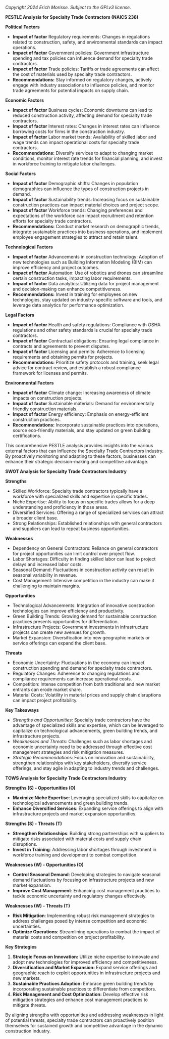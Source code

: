 *Copyright 2024 Erich Morisse.  Subject to the GPLv3 license.*


**PESTLE Analysis for Specialty Trade Contractors (NAICS 238)**

**Political Factors**
- **Impact of factor** Regulatory requirements: Changes in regulations related to construction, safety, and environmental standards can impact operations.
- **Impact of factor** Government policies: Government infrastructure spending and tax policies can influence demand for specialty trade contractors.
- **Impact of factor** Trade policies: Tariffs or trade agreements can affect the cost of materials used by specialty trade contractors.
- **Recommendations:** Stay informed on regulatory changes, actively engage with industry associations to influence policies, and monitor trade agreements for potential impacts on supply chain.

**Economic Factors**
- **Impact of factor** Business cycles: Economic downturns can lead to reduced construction activity, affecting demand for specialty trade contractors.
- **Impact of factor** Interest rates: Changes in interest rates can influence borrowing costs for firms in the construction industry.
- **Impact of factor** Labor market trends: Availability of skilled labor and wage trends can impact operational costs for specialty trade contractors.
- **Recommendations:** Diversify services to adapt to changing market conditions, monitor interest rate trends for financial planning, and invest in workforce training to mitigate labor challenges.

**Social Factors**
- **Impact of factor** Demographic shifts: Changes in population demographics can influence the types of construction projects in demand.
- **Impact of factor** Sustainability trends: Increasing focus on sustainable construction practices can impact material choices and project scope.
- **Impact of factor** Workforce trends: Changing preferences and expectations of the workforce can impact recruitment and retention efforts for specialty trade contractors.
- **Recommendations:** Conduct market research on demographic trends, integrate sustainable practices into business operations, and implement employee engagement strategies to attract and retain talent.

**Technological Factors**
- **Impact of factor** Advancements in construction technology: Adoption of new technologies such as Building Information Modeling (BIM) can improve efficiency and project outcomes.
- **Impact of factor** Automation: Use of robotics and drones can streamline certain construction tasks, impacting labor requirements.
- **Impact of factor** Data analytics: Utilizing data for project management and decision-making can enhance competitiveness.
- **Recommendations:** Invest in training for employees on new technologies, stay updated on industry-specific software and tools, and leverage data analytics for performance optimization.

**Legal Factors**
- **Impact of factor** Health and safety regulations: Compliance with OSHA regulations and other safety standards is crucial for specialty trade contractors.
- **Impact of factor** Contractual obligations: Ensuring legal compliance in contracts and agreements to prevent disputes.
- **Impact of factor** Licensing and permits: Adherence to licensing requirements and obtaining permits for projects.
- **Recommendations:** Prioritize safety protocols and training, seek legal advice for contract review, and establish a robust compliance framework for licenses and permits.

**Environmental Factors**
- **Impact of factor** Climate change: Increasing awareness of climate impacts on construction projects.
- **Impact of factor** Sustainable materials: Demand for environmentally friendly construction materials.
- **Impact of factor** Energy efficiency: Emphasis on energy-efficient construction practices.
- **Recommendations:** Incorporate sustainable practices into operations, source eco-friendly materials, and stay updated on green building certifications.

This comprehensive PESTLE analysis provides insights into the various external factors that can influence the Specialty Trade Contractors industry. By proactively monitoring and adapting to these factors, businesses can enhance their strategic decision-making and competitive advantage.

**SWOT Analysis for Specialty Trade Contractors Industry**

**Strengths**
- Skilled Workforce: Specialty trade contractors typically have a workforce with specialized skills and expertise in specific trades.
- Niche Expertise: Ability to focus on specific trades allows for a deep understanding and proficiency in those areas.
- Diversified Services: Offering a range of specialized services can attract a broader client base.
- Strong Relationships: Established relationships with general contractors and suppliers can lead to repeat business opportunities.

**Weaknesses**
- Dependency on General Contractors: Reliance on general contractors for project opportunities can limit control over project flow.
- Labor Shortages: Difficulty in finding skilled labor can lead to project delays and increased labor costs.
- Seasonal Demand: Fluctuations in construction activity can result in seasonal variability in revenue.
- Cost Management: Intensive competition in the industry can make it challenging to maintain margins.

**Opportunities**
- Technological Advancements: Integration of innovative construction technologies can improve efficiency and productivity.
- Green Building Trends: Growing demand for sustainable construction practices presents opportunities for differentiation.
- Infrastructure Projects: Government investments in infrastructure projects can create new avenues for growth.
- Market Expansion: Diversification into new geographic markets or service offerings can expand the client base.

**Threats**
- Economic Uncertainty: Fluctuations in the economy can impact construction spending and demand for specialty trade contractors.
- Regulatory Changes: Adherence to changing regulations and compliance requirements can increase operational costs.
- Competition: Intense competition from both traditional and new market entrants can erode market share.
- Material Costs: Volatility in material prices and supply chain disruptions can impact project profitability.

**Key Takeaways**
- *Strengths and Opportunities:* Specialty trade contractors have the advantage of specialized skills and expertise, which can be leveraged to capitalize on technological advancements, green building trends, and infrastructure projects.
- *Weaknesses and Threats:* Challenges such as labor shortages and economic uncertainty need to be addressed through effective cost management strategies and risk mitigation measures.
- *Strategic Recommendations:* Focus on innovation and sustainability, strengthen relationships with key stakeholders, diversify service offerings, and stay agile in adapting to industry trends and challenges.

**TOWS Analysis for Specialty Trade Contractors Industry**

**Strengths (S) - Opportunities (O)**
- **Maximize Niche Expertise**: Leveraging specialized skills to capitalize on technological advancements and green building trends.
- **Enhance Diversified Services**: Expanding service offerings to align with infrastructure projects and market expansion opportunities.
  
**Strengths (S) - Threats (T)**
- **Strengthen Relationships**: Building strong partnerships with suppliers to mitigate risks associated with material costs and supply chain disruptions.
- **Invest in Training**: Addressing labor shortages through investment in workforce training and development to combat competition.

**Weaknesses (W) - Opportunities (O)**
- **Control Seasonal Demand**: Developing strategies to navigate seasonal demand fluctuations by focusing on infrastructure projects and new market expansion.
- **Improve Cost Management**: Enhancing cost management practices to tackle economic uncertainty and regulatory changes effectively.
  
**Weaknesses (W) - Threats (T)**
- **Risk Mitigation**: Implementing robust risk management strategies to address challenges posed by intense competition and economic uncertainties.
- **Optimize Operations**: Streamlining operations to combat the impact of material costs and competition on project profitability.

**Key Strategies**
1. **Strategic Focus on Innovation:** Utilize niche expertise to innovate and adopt new technologies for improved efficiency and competitiveness.
2. **Diversification and Market Expansion:** Expand service offerings and geographic reach to exploit opportunities in infrastructure projects and new markets.
3. **Sustainable Practices Adoption:** Embrace green building trends by incorporating sustainable practices to differentiate from competitors.
4. **Risk Management and Cost Optimization:** Develop effective risk mitigation strategies and enhance cost management practices to mitigate threats.

By aligning strengths with opportunities and addressing weaknesses in light of potential threats, specialty trade contractors can proactively position themselves for sustained growth and competitive advantage in the dynamic construction industry.

